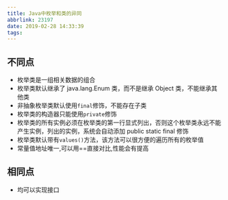 ```yaml
---
title: Java中枚举和类的异同
abbrlink: 23197
date: 2019-02-28 14:33:39
tags:
---
```


## 不同点

- 枚举类是一组相关数据的组合
- 枚举类默认继承了 java.lang.Enum 类，而不是继承 Object 类，不能继承其他类
- 非抽象枚举类默认使用`final`修饰，不能存在子类
- 枚举类的构造器只能使用`private`修饰
- 枚举类的所有实例必须在枚举类的第一行显式列出，否则这个枚举类永远不能产生实例，列出的实例，系统会自动添加 public static final 修饰
- 枚举类默认带有`values()`方法，该方法可以很方便的遍历所有的枚举值
- 常量值地址唯一,可以用==直接对比,性能会有提高

## 相同点

- 均可以实现接口

